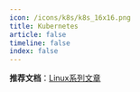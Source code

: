 ```yaml
---
icon: /icons/k8s/k8s_16x16.png
title: Kubernetes
article: false
timeline: false
index: false
---
```


**推荐文档**：[Linux系列文章](../linux/)

<Catalog />
